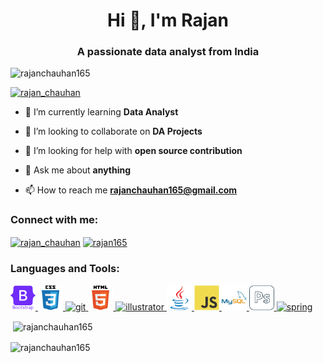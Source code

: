 <h1 align="center">Hi 👋, I'm Rajan</h1>
<h3 align="center">A passionate data analyst from India</h3>

<p align="left"> <img src="https://komarev.com/ghpvc/?username=rajanchauhan165&label=Profile%20views&color=0e75b6&style=flat" alt="rajanchauhan165" /> </p>

<p align="left"> <a href="https://twitter.com/rajan_chauhan" target="blank"><img src="https://img.shields.io/twitter/follow/rajan_chauhan?logo=twitter&style=for-the-badge" alt="rajan_chauhan" /></a> </p>

- 🔭 I’m currently learning **Data Analyst**

- 👯 I’m looking to collaborate on **DA Projects**

- 🤝 I’m looking for help with **open source contribution**

- 💬 Ask me about **anything**

- 📫 How to reach me **rajanchauhan165@gmail.com**

<h3 align="left">Connect with me:</h3>
<p align="left">
<a href="https://twitter.com/rajan_chauhan" target="blank"><img align="center" src="https://raw.githubusercontent.com/rahuldkjain/github-profile-readme-generator/master/src/images/icons/Social/twitter.svg" alt="rajan_chauhan" height="30" width="40" /></a>
<a href="https://linkedin.com/in/rajan165" target="blank"><img align="center" src="https://raw.githubusercontent.com/rahuldkjain/github-profile-readme-generator/master/src/images/icons/Social/linked-in-alt.svg" alt="rajan165" height="30" width="40" /></a>
</p>

<h3 align="left">Languages and Tools:</h3>
<p align="left"> <a href="https://getbootstrap.com" target="_blank" rel="noreferrer"> <img src="https://raw.githubusercontent.com/devicons/devicon/master/icons/bootstrap/bootstrap-plain-wordmark.svg" alt="bootstrap" width="40" height="40"/> </a> <a href="https://www.w3schools.com/css/" target="_blank" rel="noreferrer"> <img src="https://raw.githubusercontent.com/devicons/devicon/master/icons/css3/css3-original-wordmark.svg" alt="css3" width="40" height="40"/> </a> <a href="https://git-scm.com/" target="_blank" rel="noreferrer"> <img src="https://www.vectorlogo.zone/logos/git-scm/git-scm-icon.svg" alt="git" width="40" height="40"/> </a> <a href="https://www.w3.org/html/" target="_blank" rel="noreferrer"> <img src="https://raw.githubusercontent.com/devicons/devicon/master/icons/html5/html5-original-wordmark.svg" alt="html5" width="40" height="40"/> </a> <a href="https://www.adobe.com/in/products/illustrator.html" target="_blank" rel="noreferrer"> <img src="https://www.vectorlogo.zone/logos/adobe_illustrator/adobe_illustrator-icon.svg" alt="illustrator" width="40" height="40"/> </a> <a href="https://www.java.com" target="_blank" rel="noreferrer"> <img src="https://raw.githubusercontent.com/devicons/devicon/master/icons/java/java-original.svg" alt="java" width="40" height="40"/> </a> <a href="https://developer.mozilla.org/en-US/docs/Web/JavaScript" target="_blank" rel="noreferrer"> <img src="https://raw.githubusercontent.com/devicons/devicon/master/icons/javascript/javascript-original.svg" alt="javascript" width="40" height="40"/> </a> <a href="https://www.mysql.com/" target="_blank" rel="noreferrer"> <img src="https://raw.githubusercontent.com/devicons/devicon/master/icons/mysql/mysql-original-wordmark.svg" alt="mysql" width="40" height="40"/> </a> <a href="https://www.photoshop.com/en" target="_blank" rel="noreferrer"> <img src="https://raw.githubusercontent.com/devicons/devicon/master/icons/photoshop/photoshop-line.svg" alt="photoshop" width="40" height="40"/> </a> <a href="https://spring.io/" target="_blank" rel="noreferrer"> <img src="https://www.vectorlogo.zone/logos/springio/springio-icon.svg" alt="spring" width="40" height="40"/> </a> </p>

<p>&nbsp;<img align="center" src="https://github-readme-stats.vercel.app/api?username=rajanchauhan165&show_icons=true&locale=en" alt="rajanchauhan165" /></p>

<p><img align="center" src="https://github-readme-streak-stats.herokuapp.com/?user=rajanchauhan165&" alt="rajanchauhan165" /></p>
